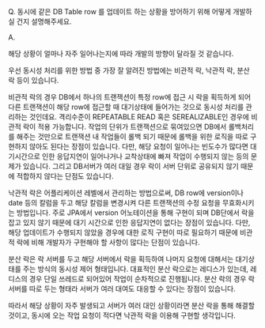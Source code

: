Q. 동시에 같은 DB Table row 를 업데이트 하는 상황을 방어하기 위해 어떻게 개발하실 건지 설명해주세요.

A. 

해당 상황이 얼마나 자주 일어나는지에 따라 개발의 방향이 달라질 것 같습니다. 

우선 동시성 처리를 위한 방법 중 가장 잘 알려진 방법에는 비관적 락, 낙관적 락, 분산 락 등이 있습니다.

비관적 락의 경우 DB에서 하나의 트랜잭션이 특정 row에 접근 시 락을 획득하게 되어 다른 트랜잭션이 해당 row에 접근할 때 대기상태에 들어가는 것으로 동시성 처리를 관리하는 것인데요. 격리수준이 REPEATABLE READ 혹은 SEREALIZABLE인 경우에 비관적 락이 적용 가능합니다. 작업의 단위가 트랜잭션으로 묶여있으면 DB에서 롤백처리를 해주는 것만으로 트랜잭션 내 작업들이 롤백 되기 때문에 롤백을 위한 로직을 따로 구현하지 않아도 된다는 장점이 있습니다. 다만, 해당 요청이 일어나는 빈도수가 많다면 대기시간으로 인한 응답지연이 일어나거나 교착상태에 빠져 작업이 수행되지 않는 등의 문제가 있습니다. 그리고 DB서버가 여러 대일 경우 락이 서버 단위로 공유되지 않기 때문에 적합하지 않다는 단점도 있습니다. 

낙관적 락은 어플리케이션 레벨에서 관리하는 방법으로써, DB row에 version이나 date 등의 칼럼을 두고 해당 칼럼을 변경시켜 다른 트랜잭션의 수정 요청을 무효화시키는 방법입니다. 주로 JPA에서 version 어노테이션을 통해 구현이 되며 DB단에서 락을 잡고 있지 않기 때문에 대기 시간으로 인한 응답지연이 없다는 장점이 있습니다. 다만, 해당 업데이트가 수행되지 않았을 경우에 대한 로직 구현이 따로 필요하기 때문에 비관적 락에 비해 개발자가 구현해야 할 사항이 많다는 단점이 있습니다.

분산 락은 락 서버를 두고 해당 서버에서 락을 획득하여 나머지 요청에 대해서는 대기상태를 주는 방식의 동시성 제어 형태입니다. 대표적인 분산 락으로는 레디스가 있는데, 레디스의 경우 단일 쓰레드로 되어있어 작업이 순차적으로 진행됩니다. 분산 락의 경우 락 서버를 따로 두는 형태라 서버가 여러 대여도 대응할 수 있다는 장점이 있습니다.

따라서 해당 상황이 자주 발생되고 서버가 여러 대인 상황이라면 분산 락을 통해 해결할 것이고, 동시에 오는 작업 요청이 적다면 낙관적 락을 이용해 구현할 생각입니다.
